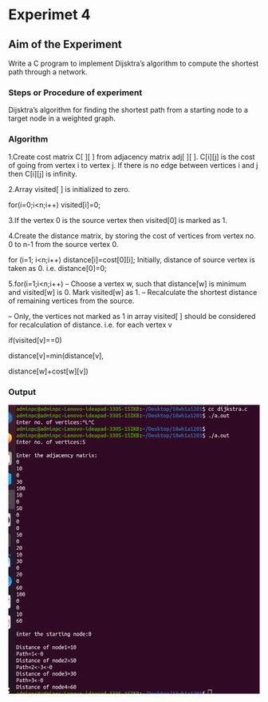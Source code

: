 # Experimet 4

## Aim of the Experiment
Write a C program to implement Dijsktra’s algorithm to compute the shortest path through a network.

### Steps or Procedure of experiment

Dijsktra’s algorithm for finding the shortest path from a starting node to a target node in a weighted graph.

### Algorithm

1.Create cost matrix C[ ][ ] from adjacency matrix adj[ ][ ]. C[i][j] is the cost of going
from vertex i to vertex j. If there is no edge between vertices i and j then C[i][j] is
infinity.

2.Array visited[ ] is initialized to zero.

 for(i=0;i<n;i++)
 visited[i]=0;
 
3.If the vertex 0 is the source vertex then visited[0] is marked as 1.

4.Create the distance matrix, by storing the cost of vertices from vertex no. 0 to n-1
from the source vertex 0.

 for (i=1; i<n;i++)
 distance[i]=cost[0][i];
 Initially, distance of source vertex is taken as 0. i.e. distance[0]=0;
 
5.for(i=1;i<n;i++)
 – Choose a vertex w, such that distance[w] is minimum and visited[w] is 0.
   Mark visited[w] as 1.
 – Recalculate the shortest distance of remaining vertices from the source.

 – Only, the vertices not marked as 1 in array visited[ ] should be considered for
 recalculation of distance. i.e. for each vertex v

  if(visited[v]==0)
  
  distance[v]=min(distance[v],
  
  distance[w]+cost[w][v])

### Output
 
 
![output](dijkstra.png)

